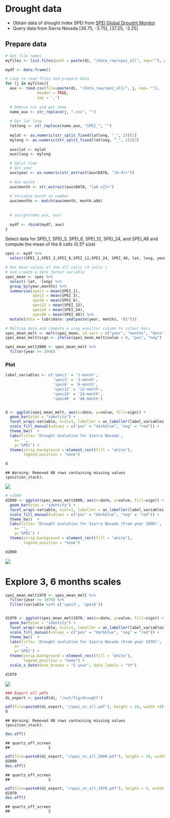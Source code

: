 Drought data
============

-   Obtain data of drought index SPEI from [SPEI Global Drought Monitor](http://sac.csic.es/spei/map/maps.html)
-   Query data from Sierra Nevada \[36.75, -3.75\], \[37.25, -3.25\]

Prepare data
------------

``` r
# Get file names
myfiles <- list.files(path = paste(di, "/data_raw/spei_all", sep=""), pattern = "\\.csv$")

mydf <- data.frame() 

# Loop to read files and prepare data
for (j in myfiles){ 
  aux <- read.csv(file=paste(di, "/data_raw/spei_all/", j, sep= ""),
              header = TRUE,
              sep = ',')
  
  # Remove csv and get name 
  name_aux <- str_replace(j, ".csv", "") 
  
  # Get lat long
  latlong <- str_replace(name_aux, "SPEI_", "")
  
  mylat <- as.numeric(str_split_fixed(latlong, "_", 2))[1]
  mylong <- as.numeric(str_split_fixed(latlong, "_", 2))[2]
  
  aux$lat <- mylat
  aux$long <- mylong 

  # Split time 
  # Get year 
  aux$year <- as.numeric(str_extract(aux$DATA, "[0-9]+"))
  
  # Get month 
  aux$month <- str_extract(aux$DATA, "[aA-zZ]+")
  
  # Variable month in number 
  aux$months <- match(aux$month, month.abb)
  
  
  # assign(name_aux, aux)
  
  mydf <- rbind(mydf, aux)
}
```

Select data for SPEI\_1, SPEI\_3, SPEI\_6, SPEI\_12, SPEI\_24, and SPEI\_48 and compute the mean of the 6 cells (0.5º size)

``` r
spei <- mydf %>% 
  select(SPEI_1,SPEI_3,SPEI_6,SPEI_12,SPEI_24, SPEI_48, lat, long, year, months) 

# Get mean values of the all cells (4 celss ) 
# and create a date format variable 
spei_mean <- spei %>% 
  select(-lat, -long) %>% 
  group_by(year,months) %>% 
  summarise(spei1 = mean(SPEI_1),
            spei3 = mean(SPEI_3),
            spei6 = mean(SPEI_6),
            spei12 = mean(SPEI_12),
            spei24 = mean(SPEI_24),
            spei48 = mean(SPEI_48)) %>%
  mutate(date = lubridate::ymd(paste(year, months, "01"))) 

# Melting data and compute a sing auxiliar column to colour bars 
spei_mean_melt <- melt(spei_mean, id.vars = c("year", "months", "date"))
spei_mean_melt$sign <- ifelse(spei_mean_melt$value > 0, "pos", "neg")

spei_mean_melt2000 <- spei_mean_melt %>% 
  filter(year >= 2000)
```

### Plot

``` r
label_variables <- c('spei1' = '1-month',
                     'spei3' = '3-month',
                     'spei6' = '6-month',
                     'spei12' = '12-month',
                     'spei24' = '24-month',
                     'spei48' = '48-month')


d <- ggplot(spei_mean_melt, aes(x=date, y=value, fill=sign)) +  
  geom_bar(stat = "identity") + 
  facet_wrap(~variable, ncol=1, labeller = as_labeller(label_variables)) + 
  scale_fill_manual(values = c("pos" = "darkblue", "neg" = "red")) +
  theme_bw()  + 
  labs(title= 'Drought evolution for Sierra Nevada',
    x= '',
    y='SPEI') +
  theme(strip.background = element_rect(fill = "white"),
        legend.position = "none") 

d
```

    ## Warning: Removed 88 rows containing missing values (position_stack).

![](explore_drought_spei_regional_files/figure-markdown_github/unnamed-chunk-3-1.png)

``` r
# >2000
d2000 <- ggplot(spei_mean_melt2000, aes(x=date, y=value, fill=sign)) +  
  geom_bar(stat = "identity") + 
  facet_wrap(~variable, ncol=1, labeller = as_labeller(label_variables)) + 
  scale_fill_manual(values = c("pos" = "darkblue", "neg" = "red")) +
  theme_bw()  + 
  labs(title= 'Drought evolution for Sierra Nevada (From year 2000)',
    x= '',
    y='SPEI') +
  theme(strip.background = element_rect(fill = "white"),
        legend.position = "none") 

d2000
```

![](explore_drought_spei_regional_files/figure-markdown_github/unnamed-chunk-3-2.png)

Explore 3, 6 months scales
==========================

``` r
spei_mean_melt1970 <- spei_mean_melt %>% 
  filter(year >= 1970) %>%
  filter(variable %in% c('spei3', 'spei6'))


d1970 <- ggplot(spei_mean_melt1970, aes(x=date, y=value, fill=sign)) +  
  geom_bar(stat = "identity") + 
  facet_wrap(~variable, ncol=1, labeller = as_labeller(label_variables)) + 
  scale_fill_manual(values = c("pos" = "darkblue", "neg" = "red")) +
  theme_bw()  + 
  labs(title= 'Drought evolution for Sierra Nevada (From year 1970)',
    x= '',
    y='SPEI') +
  theme(strip.background = element_rect(fill = "white"),
        legend.position = "none") +
  scale_x_date(date_breaks = "2 year", date_labels = "%Y")

d1970
```

![](explore_drought_spei_regional_files/figure-markdown_github/unnamed-chunk-4-1.png)

``` r
### Export all pdfs
di_export <- paste0(di, "/out/fig/drought") 

pdf(file=paste0(di_export, "/spei_sn_all.pdf"), height = 10, width =9)
d 
```

    ## Warning: Removed 88 rows containing missing values (position_stack).

``` r
dev.off() 
```

    ## quartz_off_screen 
    ##                 2

``` r
pdf(file=paste0(di_export, "/spei_sn_all_2000.pdf"), height = 10, width =9)
d2000
dev.off()
```

    ## quartz_off_screen 
    ##                 2

``` r
pdf(file=paste0(di_export, "/spei_sn_all_1970.pdf"), height = 5, width =9)
d1970
dev.off()
```

    ## quartz_off_screen 
    ##                 2
